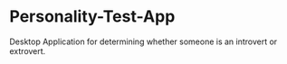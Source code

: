 # Personality-Test-App
Desktop Application for determining whether someone is an introvert or extrovert. 
